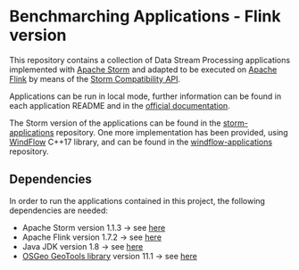 # Benchmarching Applications - Flink version

This repository contains a collection of Data Stream Processing applications implemented with [Apache Storm](http://storm.apache.org/) and adapted to be executed on [Apache Flink](https://ci.apache.org/projects/flink/flink-docs-release-1.7/) by means of the [Storm Compatibility API](https://ci.apache.org/projects/flink/flink-docs-release-1.7/dev/libs/storm_compatibility.html).

Applications can be run in local mode, further information can be found in each application README and in the [official documentation](https://ci.apache.org/projects/flink/flink-docs-release-1.7/tutorials/local_setup.html).

The Storm version of the applications can be found in the [storm-applications](https://github.com/alefais/storm-applications) repository. One more implementation has been provided, using [WindFlow](https://github.com/ParaGroup/WindFlow) C++17 library, and can be found in the [windflow-applications](https://github.com/alefais/windflow-applications) repository.

## Dependencies 
In order to run the applications contained in this project, the following dependencies are needed:
* Apache Storm version 1.1.3 -> see [here](https://storm.apache.org/index.html)
* Apache Flink version 1.7.2 -> see [here](https://nightlies.apache.org/flink/flink-docs-release-1.7/)
* Java JDK version 1.8 -> see [here](https://openjdk.java.net/install/)
* [OSGeo GeoTools library](https://staging.www.osgeo.org/projects/geotools/) version 11.1 -> see [here](https://sourceforge.net/projects/geotools/files/GeoTools%2011%20Releases/)
